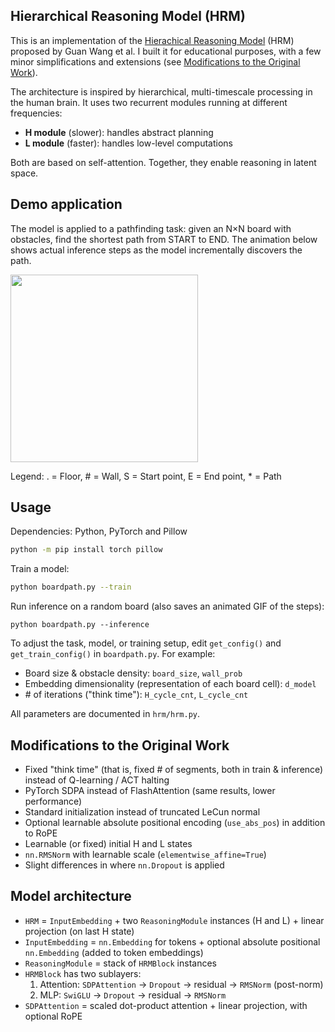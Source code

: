 ## Hierarchical Reasoning Model (HRM)

This is an implementation of the <a href="https://arxiv.org/abs/2506.21734">Hierachical Reasoning Model</a> (HRM) proposed by Guan Wang et al. I built it for educational purposes, with a few minor simplifications and extensions (see [Modifications to the Original Work](#modifications-to-the-original-work)).

The architecture is inspired by hierarchical, multi-timescale processing in the human brain. It uses two recurrent modules running at different frequencies:
- **H module** (slower): handles abstract planning
- **L module** (faster): handles low-level computations

Both are based on self-attention. Together, they enable reasoning in latent space.

## Demo application

The model is applied to a pathfinding task: given an N×N board with obstacles, find the shortest path from START to END. The animation below shows actual inference steps as the model incrementally discovers the path.

<img width="300" src="https://github.com/user-attachments/assets/5bea57e8-5bec-4843-a945-25c49c0c4f1c" />

Legend: . = Floor, \# = Wall, S = Start point, E = End point, * = Path

## Usage

Dependencies: Python, PyTorch and Pillow <br/>
```bash
python -m pip install torch pillow
```

Train a model: <br/>
```bash
python boardpath.py --train
```

Run inference on a random board (also saves an animated GIF of the steps): <br/>
```
python boardpath.py --inference
```

To adjust the task, model, or training setup, edit `get_config()` and `get_train_config()` in `boardpath.py`. For example:
- Board size & obstacle density: `board_size`, `wall_prob`
- Embedding dimensionality (representation of each board cell): `d_model`
- \# of iterations ("think time"): `H_cycle_cnt`, `L_cycle_cnt`

All parameters are documented in `hrm/hrm.py`.

## Modifications to the Original Work

- Fixed "think time" (that is, fixed # of segments, both in train & inference) instead of Q-learning / ACT halting
- PyTorch SDPA instead of FlashAttention (same results, lower performance)
- Standard initialization instead of truncated LeCun normal
- Optional learnable absolute positional encoding (`use_abs_pos`) in addition to RoPE
- Learnable (or fixed) initial H and L states
- `nn.RMSNorm` with learnable scale (`elementwise_affine=True`)
- Slight differences in where `nn.Dropout` is applied

## Model architecture

- `HRM` = `InputEmbedding` + two `ReasoningModule` instances (H and L) + linear projection (on last H state)
- `InputEmbedding` = `nn.Embedding` for tokens + optional absolute positional `nn.Embedding` (added to token embeddings)
- `ReasoningModule` = stack of `HRMBlock` instances
- `HRMBlock` has two sublayers:
  1. Attention: `SDPAttention` → `Dropout` → residual → `RMSNorm` (post-norm)
  2. MLP: `SwiGLU` → `Dropout` → residual → `RMSNorm`
- `SDPAttention` = scaled dot-product attention + linear projection, with optional RoPE
